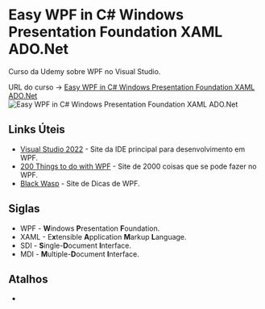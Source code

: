 # Easy WPF in C# Windows Presentation Foundation XAML ADO.Net

Curso da Udemy sobre WPF no Visual Studio.

URL do curso -> [Easy WPF in C# Windows Presentation Foundation XAML ADO.Net](https://www.udemy.com/course/wpf-in-c-for-absolute-beginners/)
</br>
![Easy WPF in C# Windows Presentation Foundation XAML ADO.Net](https://img-b.udemycdn.com/course/240x135/2797774_8ed2_10.jpg?secure=vhHc7w7BCOFaXc4oXFcKCg%3D%3D%2C1641451083)

## Links Úteis
* [Visual Studio 2022](https://visualstudio.microsoft.com/pt-br/downloads/) - Site da IDE principal para desenvolvimento em WPF.
* [200 Things to do with WPF](https://wpf.2000things.com/) - Site de 2000 coisas que se pode fazer no WPF.
* [Black Wasp](http://www.blackwasp.co.uk/Default.aspx) - Site de Dicas de WPF.

## Siglas
* WPF - **W**indows **P**resentation **F**oundation.
* XAML - E**x**tensible **A**pplication **M**arkup **L**anguage.
* SDI - **S**ingle-**D**ocument **I**nterface.
* MDI - **M**ultiple-**D**ocument **I**nterface.

## Atalhos
*
